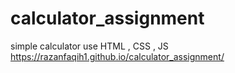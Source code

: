 # calculator_assignment
simple calculator use HTML , CSS , JS 
 https://razanfaqih1.github.io/calculator_assignment/
